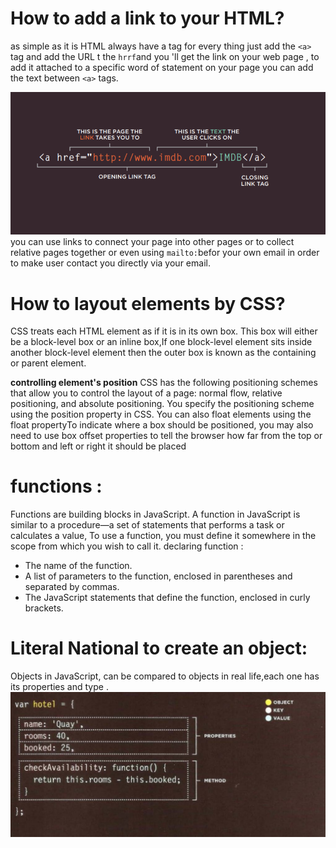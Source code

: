 # How to add a link to your HTML?
 as simple as it is HTML always have a tag for every thing just add the `<a>` tag and add the  URL t the `hrrf`and you 'll get the link on your web page , to add it attached to a specific word of statement on your page you can add the text between `<a>` tags.

 ![a tag](img/atag.png)
you can use links to connect your page into other pages or to collect relative pages together or even using `mailto:`befor your own email in order to make user contact you directly via your email.

# How to layout elements by CSS?
CSS treats each HTML element as if it is in its own box. This box will either be a block-level box or an inline box,If one block-level element sits inside another block-level element then the outer box is known as the containing or parent element.

**controlling element's position**
CSS has the following positioning schemes that allow you to control
the layout of a page: normal flow, relative positioning, and absolute
positioning. You specify the positioning scheme using the position
property in CSS. You can also float elements using the float propertyTo indicate where a box should be positioned, you may also need to use
box offset properties to tell the browser how far from the top or bottom
and left or right it should be placed

# functions :
Functions are building blocks in JavaScript. A function in JavaScript is similar to a procedure—a set of statements that performs a task or calculates a value, To use a function, you must define it somewhere in the scope from which you wish to call it.
declaring function :
* The name of the function.
* A list of parameters to the function, enclosed in parentheses and separated by commas.
* The JavaScript statements that define the function, enclosed in curly brackets.

# Literal National to create an object:
Objects in JavaScript, can be compared to objects in real life,each one has its properties and type .
![object](img/obj.png)


